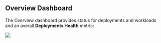 ## Overview Dashboard

The Overview dashboard provides status for deployments and workloads and an overall **Deployments Health** metric:

![](./static/monitor-cd-deployments-18.png)
